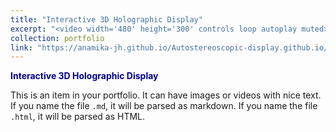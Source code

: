 ```yaml
---
title: "Interactive 3D Holographic Display"
excerpt: "<video width='480' height='300' controls loop autoplay muted><source src='/images/hologram.mp4' type='video/mp4'>Your browser does not support the video tag.</video>"
collection: portfolio
link: "https://anamika-jh.github.io/Autostereoscopic-display.github.io/"
---
```


<a href="https://anamika-jh.github.io/Autostereoscopic-display.github.io/" target="_blank" style="color: #00008B; font-weight: bold; text-decoration: none;">Interactive 3D Holographic Display</a>

This is an item in your portfolio. It can have images or videos with nice text. If you name the file `.md`, it will be parsed as markdown. If you name the file `.html`, it will be parsed as HTML.
